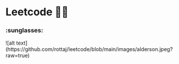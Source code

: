 # Leetcode :man_shrugging:

<h3>:sunglasses:</h3>
![alt text](https://github.com/rottaj/leetcode/blob/main/images/alderson.jpeg?raw=true)
